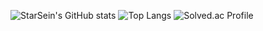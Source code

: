 ![StarSein's GitHub stats](https://github-readme-stats.vercel.app/api?username=StarSein&show_icons=true&theme=radical)
![Top Langs](https://github-readme-stats.vercel.app/api/top-langs/?username=StarSein&layout=compact)
![Solved.ac Profile](http://mazassumnida.wtf/api/v2/generate_badge?boj=dbtjd1928)    
